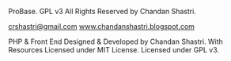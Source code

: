 ProBase. GPL v3
All Rights Reserved by Chandan Shastri.

crshastri@gmail.com
www.chandanshastri.blogspot.com

PHP & Front End Designed & Developed by Chandan Shastri.
With Resources Licensed under MIT License.
Licensed under GPL v3.


